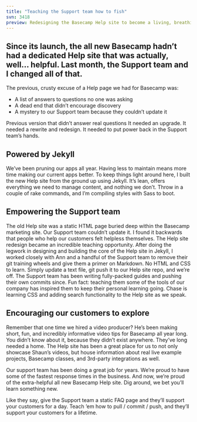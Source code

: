 ```yaml
---
title: "Teaching the Support team how to fish"
svn: 3418
preview: Redesigning the Basecamp Help site to become a living, breathing project
---
```

## Since its launch, the all new Basecamp hadn’t had a dedicated Help site that was actually, well… helpful. Last month, the Support team and I changed all of that.

The previous, crusty excuse of a Help page we had for Basecamp was:

* A list of answers to questions no one was asking
* A dead end that didn’t encourage discovery
* A mystery to our Support team because they couldn’t update it

Previous version that didn’t answer real questions
It needed an upgrade. It needed a rewrite and redesign. It needed to put power back in the Support team’s hands.

## Powered by Jekyll
We’ve been pruning our apps all year. Having less to maintain means more time making our current apps better. To keep things light around here, I built the new Help site from the ground up using Jekyll. It’s lean, offers everything we need to manage content, and nothing we don’t. Throw in a couple of rake commands, and I’m compiling styles with Sass to boot.

## Empowering the Support team
The old Help site was a static HTML page buried deep within the Basecamp marketing site. Our Support team couldn’t update it. I found it backwards that people who help our customers felt helpless themselves. The Help site redesign became an incredible teaching opportunity. After doing the legwork in designing and building the core of the Help site in Jekyll, I worked closely with Ann and a handful of the Support team to remove their git training wheels and give them a primer on Markdown. No HTML and CSS to learn. Simply update a text file, git push it to our Help site repo, and we’re off. The Support team has been writing fully-packed guides and pushing their own commits since. Fun fact: teaching them some of the tools of our company has inspired them to keep their personal learning going. Chase is learning CSS and adding search functionality to the Help site as we speak.

## Encouraging our customers to explore
Remember that one time we hired a video producer? He’s been making short, fun, and incredibly informative video tips for Basecamp all year long. You didn’t know about it, because they didn’t exist anywhere. They’ve long needed a home. The Help site has been a great place for us to not only showcase Shaun’s videos, but house information about real live example projects, Basecamp classes, and 3rd-party integrations as well. 

Our support team has been doing a great job for years. We’re proud to have some of the fastest response times in the business. And now, we’re proud of the extra-helpful all new Basecamp Help site. Dig around, we bet you’ll learn something new.

Like they say, give the Support team a static FAQ page and they’ll support your customers for a day. Teach ’em how to pull / commit / push, and they’ll support your customers for a lifetime.